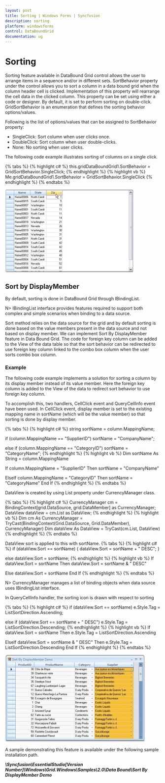 ```yaml
---
layout: post
title: Sorting | Windows Forms | Syncfusion
description: sorting
platform: windowsforms
control: DataBoundGrid
documentation: ug
---
```


# Sorting

Sorting feature available in DataBound Grid control allows the user to arrange items in a sequence and/or in different sets. SortBehavior property under the control allows you to sort a column in a data bound grid when the column header cell is clicked. Implementation of this property will rearrange the cell data in the clicked column. This property can be set using either a code or designer. By default, it is set to perform sorting on double-click. GridSortBehavior is an enumeration that defines the sorting behavior options/values.

Following is the list of options/values that can be assigned to SortBehavior property:

* SingleClick: Sort column when user clicks once.
* DoubleClick: Sort column when user double-clicks.
* None: No sorting when user clicks.

The following code example illustrates sorting of columns on a single click.

{% tabs %}
{% highlight c# %}
this.gridDataBoundGrid1.SortBehavior = GridSortBehavior.SingleClick;
{% endhighlight  %}
{% highlight vb %}
Me.gridDataBoundGrid1.SortBehavior = GridSortBehavior.SingleClick
{% endhighlight  %}
{% endtabs %}

![](Sorting_images/Sorting_img1.jpeg)

## Sort by DisplayMember

By default, sorting is done in DataBound Grid through IBindingList.

N> IBindingList interface provides features required to support both complex and simple scenarios when binding to a data source.

Sort method relies on the data source for the grid and by default sorting is done based on the value members present in the data source and not based on display member. We can implement Sort By DisplayMember feature in Data Bound Grid. The code for foreign key column can be added to the View of the data table so that the sort behavior can be redirected to use foreign key column linked to the combo box column when the user sorts combo box column.

### Example

The following code example implements a solution for sorting a column by its display member instead of its value member. Here the foreign key column is added to the View of the data to redirect sort behavior to use foreign key column. 

To accomplish this, two handlers, CellClick event and QueryCellInfo event have been used. In CellClick event, display member is set to the existing mapping name in sortName (which will be the value member) so that sorting is done by display member.

{% tabs %}
{% highlight c# %}
string sortName = column.MappingName;

if (column.MappingName == "SupplierID")
    sortName = "CompanyName";

else if (column.MappingName == "CategoryID")
    sortName = "CategoryName";
{% endhighlight  %}
{% highlight vb %}
Dim sortName As String = column.MappingName

If column.MappingName = "SupplierID" Then
sortName = "CompanyName"

ElseIf column.MappingName = "CategoryID" Then
sortName = "CategoryName"
End If
{% endhighlight  %}
{% endtabs %}

DataView is created by using List property under CurrencyManager class.

{% tabs %}
{% highlight c# %}
CurrencyManager cm = BindingContext[grid.DataSource, grid.DataMember] as CurrencyManager;
DataView dataView = cm.List as DataView;
{% endhighlight  %}
{% highlight vb %}
Dim cm As CurrencyManager = TryCast(BindingContext(Grid.DataSource, Grid.DataMember), CurrencyManager)
Dim dataView As DataView = TryCast(cm.List, DataView)
{% endhighlight %}
{% endtabs %}

DataView sort is applied to this with sortName.
{% tabs %}
{% highlight c# %}
if (dataView.Sort == sortName)
{
    dataView.Sort = sortName + " DESC";
}

else
    dataView.Sort = sortName;
{% endhighlight %}
{% highlight vb %}
If dataView.Sort = sortName Then
dataView.Sort = sortName & " DESC"

Else
dataView.Sort = sortName
End If
{% endhighlight  %}
{% endtabs %}

N> CurrencyManager manages a list of binding objects when data source uses IBindingList interface.

In QueryCellInfo handler, the sorting icon is drawn with respect to sorting

{% tabs %}
{% highlight c# %}
if (dataView.Sort == sortName)
    e.Style.Tag = ListSortDirection.Ascending;

else if (dataView.Sort == sortName + " DESC")
    e.Style.Tag = ListSortDirection.Descending;
{% endhighlight  %}
{% highlight vb %}
If dataView.Sort = sortName Then
e.Style.Tag = ListSortDirection.Ascending

ElseIf dataView.Sort = sortName & " DESC" Then
e.Style.Tag = ListSortDirection.Descending
End If
{% endhighlight  %}
{% endtabs %}

![](Sort-by-DisplayMember_images/Sort-by-DisplayMember_img3.jpeg)


A sample demonstrating this feature is available under the following sample installation path.

**_<Install Location>\Syncfusion\EssentialStudio\[Version Number]\Windows\Grid.Windows\Samples\2.0\Data Bound\Sort By DisplayMember Demo_**

